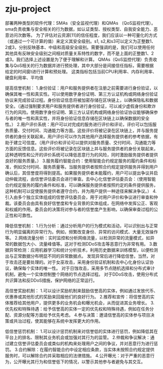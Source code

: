 # zju-project

部署两种类型的软件代理：SMAs（安全监视代理）和QMAs （QoS监视代理）。sma负责收集与安全相关的行为数据，如认证类型、授权类型、自我安全能力、恶意访问次数等。
为了评估对云资源[11]的信任程度，我们应该以一种可量化的方式（或通过一个可计算的值）来定义其安全级别。s1, s2,和s3可以定义为正整数1、2或3，分别反映基本、中级和高级安全级别。需要强调的是，我们可以使用任何其他具有反映安全级别之间相对质量关系特性的数字，而不是上面的正整数1、2或3。我们选择上述设置是为了便于理解和计算。
QMAs（QoS监控代理）负责收集与QoS相关的行为数据并进行预处理，其中大部分是间接信任指标，需要根据给定的时间窗t进行计算和预处理。 这类指标包括当前CPU利用率、内存利用率、硬盘利用率、平均值


提高信誉机制：
1.身份验证：用户和服务提供者在注册之前需要进行身份验证，以确保其唯一性和真实性。可以使用数字身份证明、第三方认证机构或网络身份验证协议来完成验证过程。身份验证信息将被加密存储在区块链上，以确保隐私和数据安全。（通过强制要求用户和服务提供者进行身份验证，可以减少虚假身份和欺诈行为的风险。使用数字身份证明、第三方认证机构或网络身份验证协议能够确保参与者的唯一性和真实性，并将身份验证信息存储在区块链上以确保数据的安全性。）
2.用户评价系统：用户可以对完成的服务进行评价和评论，评价可以包括服务质量、交付时间、沟通能力等方面。这些评价将被记录在区块链上，并与服务提供者的身份关联起来。用户评价可以作为其他用户选择服务提供者的参考依据，有助于建立可信度。（用户评价和评论可以提供对服务质量、交付时间、沟通能力等方面的反馈信息。这些评价将被记录在区块链上并与服务提供者的身份关联起来，这种透明性和公开的评价系统可以降低恶意行为的风险，同时激励服务提供者提供良好的服务质量。）
3.服务履约智能合约：使用智能合约规定服务的履约条件和标准，例如交付时间、服务质量等。当服务提供者按照合约规定提供服务并得到用户确认后，其信誉度将得到提高。如果服务提供者未能履约，用户可以提出争议并启动仲裁流程，由信誉评估委员会进行审查。去中心化信誉评估委员会：（使用智能合约规定服务的履约条件和标准，可以确保服务提供者按照约定的条件提供服务，这种机制可以促使服务提供者遵守合约，并为用户提供一种途径来解决争议。）
4.引入由多个独立实体组成的信誉评估委员会，用于对用户评价和争议进行审查和仲裁。该委员会由具有良好信誉度和专业背景的实体组成，在网络中发挥公正、客观和权威的作用。委员会的决策将对参与者的信誉度产生影响，以确保审查过程的公正性和可靠性。

降低信誉机制：
1.行为分析：通过分析用户的行为模式和活动，可以识别出与正常行为明显偏离的异常行为。例如，频繁改变身份、异常的访问模式、大量无效操作等。
2.网络流量分析：实时监控和分析网络流量，以检测异常的流量模式，如异常的数据包大小、流量峰值等。这对于检测DDoS攻击等恶意行为非常有用。
3.数据异常检测：应用机器学习和统计分析技术，利用历史数据来训练模型，以便检测出与正常数据分布明显不同的异常数据点。
发现异常后进行降低信誉。当然，对于攻击还是要处理的。对于女巫攻击，采用身份验证机制和去中心化身份认证协议，确保每个实体的唯一性。
对于日蚀攻击，采用多节点随机选择和分布式审计机制，避免一个实体控制整个网络的节点选择过程。
对于DDoS攻击，使用分布式共识算法和反DDoS措施，保护网络的正常运行。

高信誉奖励机制：
1.可以设计奖励机制来鼓励信誉高的实体，例如通过发放代币、优惠券或其他形式的奖励来回报他们的良好行为。
2.推荐和宣传：将信誉高的实体推荐给其他用户，提供更多的业务机会和曝光机会，从而促进其业务增长。
3.优先权和特殊待遇：给予信誉高的实体一定的优先权和特殊待遇，例如在任务分配、资源分配等方面给予优先考虑。
4.参与决策：邀请信誉高的实体参与项目决策或共治过程，使其能够在系统中发挥更大的作用。

低信誉惩罚机制：
1.可以设计惩罚机制来对信誉低的实体进行惩罚，例如降低其在平台上的排名、限制其业务机会或加强对其行为的监管。
2.仲裁和争议解决：通过建立信誉评估委员会或类似的机构来处理用户之间的争议，并对恶意行为进行惩罚。
3.合约解除：在履约智能合约中设定相应条款，当实体未按照合约规定提供服务时，可以解除合约并采取相应的法律措施。
4.公开曝光：对于严重的恶意行为，公开曝光其行为和信誉低下的情况，以警示其他参与者避免与其交互。
